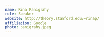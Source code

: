 ```yaml
---
name: Rina Panigrahy
role: Speaker
website: http://theory.stanford.edu/~rinap/
affiliation: Google
photo: panigrahy.jpeg
---
```

